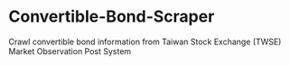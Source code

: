 # Convertible-Bond-Scraper
Crawl convertible bond information from Taiwan Stock Exchange (TWSE) Market Observation Post System
